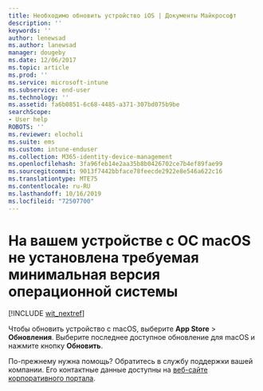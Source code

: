 ```yaml
---
title: Необходимо обновить устройство iOS | Документы Майкрософт
description: ''
keywords: ''
author: lenewsad
ms.author: lanewsad
manager: dougeby
ms.date: 12/06/2017
ms.topic: article
ms.prod: ''
ms.service: microsoft-intune
ms.subservice: end-user
ms.technology: ''
ms.assetid: fa6b0851-6c68-4485-a371-307bd075b9be
searchScope:
- User help
ROBOTS: ''
ms.reviewer: elocholi
ms.suite: ems
ms.custom: intune-enduser
ms.collection: M365-identity-device-management
ms.openlocfilehash: 3fa96feb14e2aa35b8b0426702ce7b4ef89fae99
ms.sourcegitcommit: 9013f7442bbface78feecde2922e8e546a622c16
ms.translationtype: MTE75
ms.contentlocale: ru-RU
ms.lasthandoff: 10/16/2019
ms.locfileid: "72507700"
---
```

# <a name="your-macos-device-doesnt-have-the-required-minimum-operating-system-version"></a>На вашем устройстве с ОС macOS не установлена требуемая минимальная версия операционной системы

[!INCLUDE [wit_nextref](includes/end-user-os-update-guidance.md)]

Чтобы обновить устройство с macOS, выберите **App Store** > **Обновления**. Выберите последнее доступное обновление для macOS и нажмите кнопку **Обновить**.

По-прежнему нужна помощь? Обратитесь в службу поддержки вашей компании. Его контактные данные доступны на [веб-сайте корпоративного портала](https://go.microsoft.com/fwlink/?linkid=2010980).
